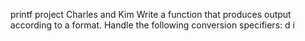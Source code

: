 printf project Charles and Kim
Write a function that produces output according to a format.
Handle the following conversion specifiers:
d
i
